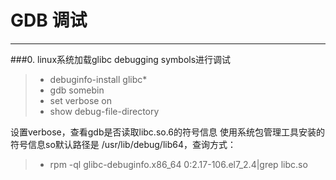 # GDB 调试
------
###0. linux系统加载glibc debugging symbols进行调试
> * debuginfo-install glibc*
> * gdb somebin
> * set verbose on
> * show debug-file-directory

设置verbose，查看gdb是否读取libc.so.6的符号信息
使用系统包管理工具安装的符号信息so默认路径是 /usr/lib/debug/lib64，查询方式：
> * rpm -ql glibc-debuginfo.x86_64 0:2.17-106.el7_2.4|grep libc.so
